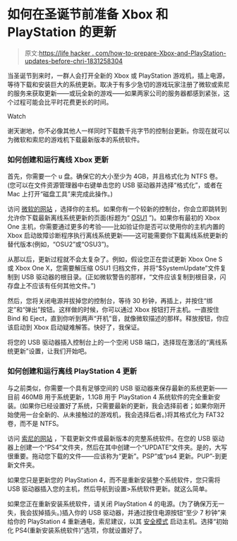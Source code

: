 # 如何在圣诞节前准备 Xbox 和 PlayStation 的更新

> 原文:[https://life hacker . com/how-to-prepare-Xbox-and-PlayStation-updates-before-chri-1831258304](https://lifehacker.com/how-to-prepare-xbox-and-playstation-updates-before-chri-1831258304)

当圣诞节到来时，一群人会打开全新的 Xbox 或 PlayStation 游戏机，插上电源，等待下载和安装巨大的系统更新。取决于有多少急切的游戏玩家注册了微软或索尼的服务来获取更新——或玩全新的游戏——如果两家公司的服务器都感到紧张，这个过程可能会比平时花费更长的时间。

Watch

谢天谢地，你不必像其他人一样同时下载数千兆字节的控制台更新。你现在就可以为微软和索尼的游戏机下载最新版本的系统软件。

### 如何创建和运行离线 Xbox 更新

首先，你需要一个 u 盘。确保它的大小至少为 4GB，并且格式化为 NTFS 卷。(您可以在文件资源管理器中右键单击您的 USB 驱动器并选择“格式化”，或者在 Mac 上打开“磁盘工具”来完成此操作。)

访问 [微软的网站](https://support.xbox.com/en-US/xbox-one/console/system-updates-solution) ，选择你的主机。如果你有一个较新的控制台，你会立即跳转到允许你下载最新离线系统更新的页面(标题为“ [OSU1](http://www.xbox.com/xboxone/osu1) ”)。如果你有最初的 Xbox One 主机，你需要通过更多的考验——比如验证你是否可以使用你的主机内置的 Xbox 启动故障诊断程序执行离线系统更新——这可能需要你下载离线系统更新的替代版本(例如，“OSU2”或“OSU3”)。

从那以后，更新过程就不会太复杂了。例如，假设您正在尝试更新 Xbox One S 或 Xbox One X，您需要解压缩 OSU1 归档文件，并将“$SystemUpdate”文件复制到 USB 驱动器的根目录。(正如微软警告的那样，“文件应该复制到根目录，闪存盘上不应该有任何其他文件。”)

然后，您将关闭电源并拔掉您的控制台，等待 30 秒钟，再插上，并按住“绑定”和“弹出”按钮。这样做的时候，你可以通过 Xbox 按钮打开主机。一直按住 Bind 和 Eject，直到你听到两声“开机”音，就像微软描述的那样。释放按钮，你应该启动到 Xbox 启动疑难解答。快好了，我保证。

将您的 USB 驱动器插入控制台上的一个空闲 USB 端口，选择现在激活的“离线系统更新”设置，让我们开始吧。

### 如何创建和运行离线 PlayStation 4 更新

与之前类似，你需要一个具有足够空间的 USB 驱动器来保存最新的系统更新——目前 460MB 用于系统更新，1.1GB 用于 PlayStation 4 系统软件的完全重新安装。(如果你已经设置好了系统，只需要最新的更新，我会选择前者；如果你刚开始使用一台全新的、从未接触过的游戏机，我会选择后者。)将其格式化为 FAT32 卷，而不是 NTFS。

访问 [索尼的网站](https://www.playstation.com/en-gb/get-help/ps4-system-software/) ，下载更新文件或最新版本的完整系统软件。在您的 USB 驱动器上创建一个“PS4”文件夹，然后在其中创建一个“UPDATE”文件夹。是的，大写很重要。拖动您下载的文件——应该称为“更新”。PSP”或“ps4 更新。PUP”-到更新文件夹。

如果您只是更新您的 PlayStation 4，而不是重新安装整个系统软件，您只需将 USB 驱动器插入您的主机，然后导航到设置>系统软件更新。就这么简单。

如果您正在重新安装系统软件，请关闭 PlayStation 4 的电源。(为了确保万无一失，我会拔掉插头。)插入你的 USB 驱动器，并通过按住电源按钮“至少 7 秒钟”来给你的 PlayStation 4 重新通电，索尼建议，以其 [安全模式](https://www.playstation.com/en-gb/get-help/help-library/system---hardware/power---system-stability/safe-mode-on-playstation-4/) 启动主机。选择“初始化 PS4(重新安装系统软件)”选项，你就设置好了。